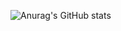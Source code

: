 
![Anurag's GitHub stats](https://github-readme-stats.vercel.app/api?username=monsta-zo&show_icons=true&theme=default)
